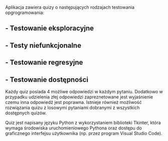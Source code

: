 Aplikacja zawiera quizy o następujących rodzajach testowania opgrogramowania:

## - Testowanie eksploracyjne
## - Testy niefunkcjonalne
## - Testowanie regresyjne
## - Testowanie dostępności

Każdy quiz posiada 4 możliwe odpowiedzi w każdym pytaniu. 
Dodatkowo w przypadku udzielenia złej odpowiedzi zapreznetowane jest wyjaśnienie czemu inna odpowiedź jest poprawna.
Istnieje również możliwość rozwiązania quizu z losowymi pytaniami dobranymi z wszystkich dostępnych quizów.

Quiz jest napisany języku Python z wykorzystaniem biblioteki Tkinter, która wymaga środowiska uruchomieniowego Pythona oraz dostępu do  graficznego interfejsu użytkownika (np. przez program Visual Studio Code).
